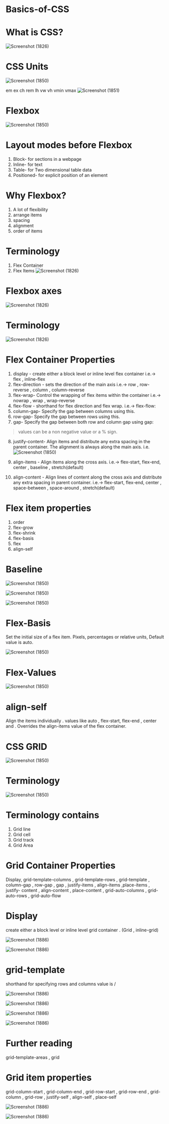 # Basics-of-CSS
# What is CSS?
![Screenshot (1826)](https://user-images.githubusercontent.com/95397876/177945857-b288c53b-9359-44f2-af0a-7e1dfac68d94.png)

# CSS Units
![Screenshot (1850)](https://user-images.githubusercontent.com/95397876/177946028-8fa3c528-4101-4b7b-82bf-fad8741df4a6.png)

em ex ch rem lh vw vh vmin vmax
![Screenshot (1851)](https://user-images.githubusercontent.com/95397876/177946903-52f6290c-60b4-48d8-967e-38c94c19fbc9.png)

# Flexbox
![Screenshot (1850)](https://user-images.githubusercontent.com/95397876/177946588-99708902-196d-4119-a715-7d976fa1bd6b.png)

# Layout modes before Flexbox
1. Block- for sections in a webpage
2. Inline- for text
3. Table- for Two dimensional table data
4. Positioned- for explicit position of an element

# Why Flexbox?
1. A lot of flexibility
2. arrange items
3. spacing
4. alignment
5. order of items

# Terminology
1. Flex Container
2. Flex Items
![Screenshot (1826)](https://user-images.githubusercontent.com/95397876/177948399-8f895352-f8de-453b-aa25-d002847b035a.png)

# Flexbox axes
![Screenshot (1826)](https://user-images.githubusercontent.com/95397876/177948649-21ad15a9-5a6f-4362-804e-63e17169ac85.png)

# Terminology
![Screenshot (1826)](https://user-images.githubusercontent.com/95397876/177948995-98d417a8-3372-44a3-ba94-657c63f4e185.png)

# Flex Container Properties
1. display - create either a block level or inline level flex container i.e.-> flex , inline-flex
2. flex-direction - sets the direction of the main axis i.e.-> row , row-reverse , column , column-reverse
3. flex-wrap- Control the wrapping of flex items within the container i.e.-> nowrap , wrap , wrap-reverse 
4. flex-flow - shorthand for flex direction and flex wrap. i.e.-> flex-flow: <flex-direction> <flex-wrap>
5. column-gap- Specify the gap between columns using this. 
6. row-gap- Specify the gap between rows using this.
7. gap- Specify the gap between both row and column gap using gap: <row gap> <column gap>
  > values can be a non negative value or a % sign.
8. justify-content- Align items and distribute any extra spacing in the parent container. The alignment is always along the main axis. 
  i.e. ![Screenshot (1850)](https://user-images.githubusercontent.com/95397876/177951893-d9f6adfd-796d-4961-b572-b9c37cd5a280.png)

9. align-items - Align items along the cross axis. i.e.-> flex-start, flex-end, center , baseline , stretch(default)
10. align-content - Align lines of content along the cross axis and distribute any extra spacing  in parent container. i.e.-> flex-start, flex-end, center , space-between , space-around , stretch(default)
  
  
  # Flex item properties
  1. order
  2. flex-grow
  3. flex-shrink
  4. flex-basis
  5. flex
  6. align-self
  
  # Baseline
  ![Screenshot (1850)](https://user-images.githubusercontent.com/95397876/177953489-7c286b75-dae3-4bbf-8e79-7e72801fa863.png)

  ![Screenshot (1850)](https://user-images.githubusercontent.com/95397876/179360893-df1b3ca0-cbc5-46e4-96fb-76cf3b776f94.png)

  ![Screenshot (1850)](https://user-images.githubusercontent.com/95397876/179360914-b963ff87-1d87-4d58-b920-2d10ed80199d.png)

# Flex-Basis
Set the initial size of a flex item. Pixels, percentages or relative units, Default value is auto.

![Screenshot (1850)](https://user-images.githubusercontent.com/95397876/179361089-562682b1-ca70-4f14-bcee-57e32dfbe296.png)

# Flex-Values
![Screenshot (1850)](https://user-images.githubusercontent.com/95397876/179361145-512b5e99-08f7-41cf-bdb0-5e1ce708e696.png)

# align-self
Align the items individually . values like auto , flex-start, flex-end , center and  . Overrides the align-items value of the flex container.

# CSS GRID
![Screenshot (1850)](https://user-images.githubusercontent.com/95397876/179361283-e74643f0-e828-4b53-a08a-a406f4f9f20a.png)

# Terminology
![Screenshot (1850)](https://user-images.githubusercontent.com/95397876/179361319-4149dde3-8cd7-47c6-a4c4-5b374c75a07a.png)

# Terminology contains
1. Grid line
2. Grid cell
3. Grid track
4. Grid Area

# Grid Container Properties
Display, grid-template-columns , grid-template-rows , grid-template , column-gap , row-gap , gap , justify-items , align-items ,place-items , justify- content , align-content , place-content , grid-auto-columns , grid-auto-rows , grid-auto-flow

# Display 
create either a block level or inline level grid container . (Grid , inline-grid)

![Screenshot (1886)](https://user-images.githubusercontent.com/95397876/179361607-8e77ea45-f63d-4836-8532-3992a307aa06.png)

![Screenshot (1886)](https://user-images.githubusercontent.com/95397876/179361693-94fde99e-23f8-44e5-a1cd-0fdca55b32bf.png)

# grid-template
  shorthand for specifying rows and columns
  value is <grid-template-rows>/<grid-template-columns>
  
  ![Screenshot (1886)](https://user-images.githubusercontent.com/95397876/179361820-6b6da49f-7fbc-4eac-a79f-0cd184c6090d.png)

  ![Screenshot (1886)](https://user-images.githubusercontent.com/95397876/179361842-a6ff80e3-7928-4b68-87df-3e52d6ffa079.png)

  ![Screenshot (1886)](https://user-images.githubusercontent.com/95397876/179361856-742d97b8-536a-4dc8-85de-40cc65cff13c.png)

  ![Screenshot (1886)](https://user-images.githubusercontent.com/95397876/179361884-8d080e8e-9774-4e78-a781-58b075a0398a.png)
 
  # Further reading
  grid-template-areas , grid
  
  # Grid item properties
  grid-column-start , grid-column-end , grid-row-start , grid-row-end , grid-column , grid-row , justify-self , align-self , place-self
  
  ![Screenshot (1886)](https://user-images.githubusercontent.com/95397876/179362001-3f81c6dc-86a8-4617-b564-b3c7920a5d0b.png)

  ![Screenshot (1886)](https://user-images.githubusercontent.com/95397876/179362027-c2a4d324-1794-468e-bed1-befabe23cd44.png)












  
  














